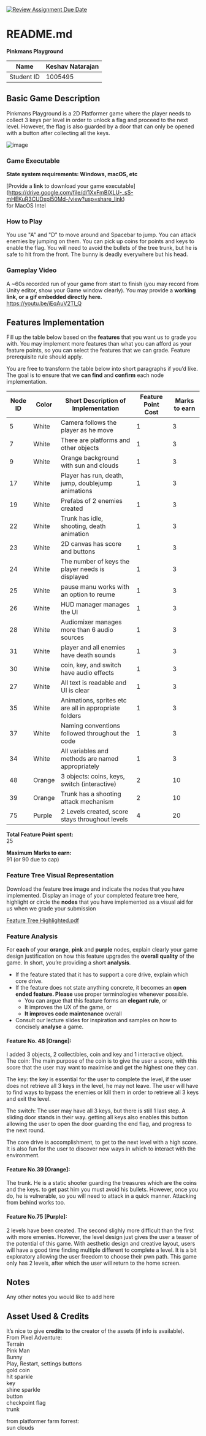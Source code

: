 [![Review Assignment Due Date](https://classroom.github.com/assets/deadline-readme-button-24ddc0f5d75046c5622901739e7c5dd533143b0c8e959d652212380cedb1ea36.svg)](https://classroom.github.com/a/Xmv1pZ8x)
# README.md

**Pinkmans Playground**

| Name       | Keshav Natarajan    |
| ---------- | --- |
| Student ID | 1005495    |

## Basic Game Description

Pinkmans Playground is a 2D Platformer game where the player needs to collect 3 keys per level in order to unlock a flag and proceed to the next level. However, the flag is also guarded by a door that can only be opened with a button after collecting all the keys. 

![image](https://github.com/50033-game-design-and-development/50033-midterm-partb-keshavblack123/assets/101310828/4e6231d9-340c-46df-8799-5c2d2376c0a4)


### Game Executable

**State system requirements: Windows, macOS, etc**

[Provide a **link** to download your game executable]  
(https://drive.google.com/file/d/1XxFmBlXLU-_sS-mHEKuR3CUDxpl50Md-/view?usp=share_link)  
for MacOS Intel

### How to Play

You use "A" and "D" to move around and Spacebar to jump. You can attack enemies by jumping on them. You can pick up coins for points and keys to enable the flag. You will need to avoid the bullets of the tree trunk, but he is safe to hit from the front. The bunny is deadly everywhere but his head. 

### Gameplay Video

A ~60s recorded run of your game from start to finish (you may record from Unity editor, show your Game window clearly). You may provide a **working link, or a gif embedded directly here.**  
https://youtu.be/iEqAuV2Tl_Q

## Features Implementation

Fill up the table below based on the **features** that you want us to grade you with. You may implement more features than what you can afford as your feature points, so you can select the features that we can grade. Feature prerequisite rule should apply.

You are free to transform the table below into short paragraphs if you’d like. The goal is to ensure that we **can find** and **confirm** each node implementation.

| Node ID | Color | Short Description of Implementation | Feature Point Cost | Marks to earn |
| ------- | ----- | ----------------------------------- | ------------------ | ------------- |
|    5    |White| Camera follows the player as he move   |1               |        3      |
|    7    |White|There are platforms and other objects|          1        |           3   |
|    9    |White|Orange background with sun and clouds|          1        |        3      |
|    17   |White|Player has run, death, jump, doublejump animations| 1  |          3     |
|    19   |White|Prefabs of 2 enemies created        |         1          |         3     |
|    22   |White|Trunk has idle, shooting, death animation|     1              |        3      |
|    23   |White|2D canvas has score and buttons|              1      |           3    |
|    24   |White|The number of keys the player needs is displayed| 1     |        3     |
|    25   |White|pause manu works with an option to reume|         1         |      3       |
|    26   |White|HUD manager manages the UI           |          1         |         3     |
|    28   |White|Audiomixer manages more than 6 audio sources|   1         |       3       |
|    31   |White|player and all enemies have death sounds|        1         |       3      |
|    30   |White|coin, key, and switch have audio effects|         1         |      3       |
|    27   |White|All text is readable and UI is clear|           1       |         3    |
|    35   |White|Animations, sprites etc are all in appropriate folders|1|        3      |
|    37   |White|Naming conventions followed throughout the code| 1        |        3      |
|    34   |White|All variables and methods are named appropriately|  1    |         3     |
|    48   |Orange|3 objects: coins, keys, switch (interactive)|    2       |        10     |
|    39   |Orange|Trunk has a shooting attack mechanism|           2        |        10     |
|    75   |Purple|2 Levels created, score stays throughout levels|  4        |        20     |

**Total Feature Point spent:**  
25

**Maximum Marks to earn:**  
91 (or 90 due to cap)

### Feature Tree Visual Representation

Download the feature tree image and indicate the nodes that you have implemented. Display an image of your completed feature tree here, highlight or circle the **nodes** that you have implemented as a visual aid for us when we grade your submission

[Feature Tree Highlighted.pdf](https://github.com/50033-game-design-and-development/50033-midterm-partb-keshavblack123/files/13058846/Feature.Tree.Highlighted.pdf)


### Feature Analysis

For **each** of your **orange**, **pink** and **purple** nodes, explain clearly your game design justification on how this feature upgrades the **overall quality** of the game. In short, you’re providing a short **analysis**.

- If the feature stated that it has to support a core drive, explain which core drive.
- If the feature does not state anything concrete, it becomes an **open ended feature. Please** use proper terminologies whenever possible.
  - You can argue that this feature forms an **elegant rule**, or
  - It improves the UX of the game, or
  - **It improves code maintenance** overall
- Consult our lecture slides for inspiration and samples on how to concisely **analyse** a game.

#### Feature No. 48 [Orange]:  
I added 3 objects, 2 collectibles, coin and key and 1 interactive object.   
The coin: The main purpose of the coin is to give the user a score, with this score that the user may want to maximise and get the highest one they can. 

The key: the key is essential for the user to complete the level, if the user does not retrieve all 3 keys in the level, he may not leave. The user will have to find ways to bypass the enemies or kill them in order to retrieve all 3 keys and exit the level.  

The switch: The user may have all 3 keys, but there is still 1 last step. A sliding door stands in their way. getting all keys also enables this button allowing the user to open the door guarding the end flag, and progress to the next round.

The core drive is accomplishment, to get to the next level with a high score. It is also fun for the user to discover new ways in which to interact with the environment. 

#### Feature No.39 [Orange]:  
The trunk. He is a static shooter guarding the treasures which are the coins and the keys. to get past him you must avoid his bullets. However, once you do, he is vulnerable, so you will need to attack in a quick manner. Attacking from behind works too.  

#### Feature No.75 [Purple]:  
2 levels have been created. The second slighly more difficult than the first with more emenies. However, the level design just gives the user a teaser of the potential of this game. With aesthetic design and creative layout, users will have a good time finding multiple different to complete a level. It is a bit exploratory allowing the user freedom to choose their pwn path. This game only has 2 levels, after which the user will return to the home screen.  

## Notes

Any other notes you would like to add here

## Asset Used & Credits

It’s nice to give **credits** to the creator of the assets (if info is available).  
From Pixel Adventure:  
Terrain  
Pink Man  
Bunny  
Play, Restart, settings buttons  
gold coin  
hit sparkle  
key  
shine sparkle  
button  
checkpoint flag  
trunk

from platformer farm forrest:  
sun
clouds
